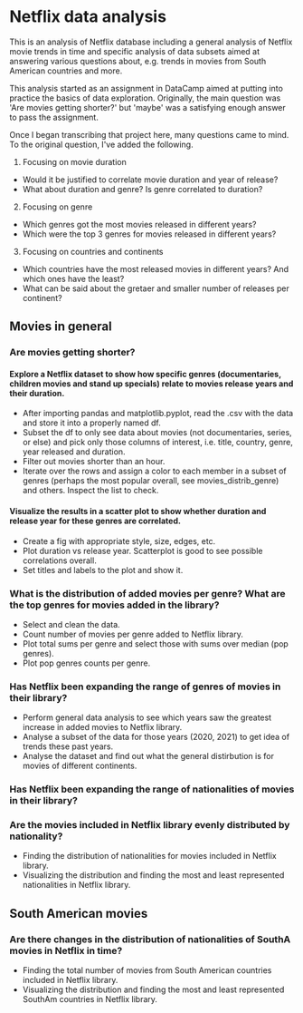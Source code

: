 # Netflix data analysis
This is an analysis of Netflix database including a general analysis of Netflix movie trends in time and specific analysis of data subsets aimed at answering various questions about, e.g. trends in movies from South American countries and more.

This analysis started as an assignment in DataCamp aimed at putting into practice the basics of data exploration. Originally, the main question was 'Are movies getting shorter?' but 'maybe' was a satisfying enough answer to pass the assignment. 

Once I began transcribing that project here, many questions came to mind. To the original question, I've added the following.
1. Focusing on movie duration
- Would it be justified to correlate movie duration and year of release? 
- What about duration and genre? Is genre correlated to duration?
2. Focusing on genre
- Which genres got the most movies released in different years?
- Which were the top 3 genres for movies released in different years?
3. Focusing on countries and continents
- Which countries have the most released movies in different years? And which ones have the least?
- What can be said about the gretaer and smaller number of releases per continent?

## Movies in general

### Are movies getting shorter? 
#### Explore a Netflix dataset to show how specific genres (documentaries, children movies and stand up specials) relate to movies release years and their duration. 
- After importing pandas and matplotlib.pyplot, read the .csv with the data and store it into a properly named df.
- Subset the df to only see data about movies (not documentaries, series, or else) and pick only those columns of interest, i.e. title, country, genre, year released and duration.
- Filter out movies shorter than an hour.
- Iterate over the rows and assign a color to each member in a subset of genres (perhaps the most popular overall, see movies_distrib_genre) and others. Inspect the list to check.
#### Visualize the results in a scatter plot to show whether duration and release year for these genres are correlated.
- Create a fig with appropriate style, size, edges, etc.
- Plot duration vs release year. Scatterplot is good to see possible correlations overall.
- Set titles and labels to the plot and show it.
  
### What is the distribution of added movies per genre? What are the top genres for movies added in the library?
- Select and clean the data.
- Count number of movies per genre added to Netflix library.
- Plot total sums per genre and select those with sums over median (pop genres).
- Plot pop genres counts per genre.

### Has Netflix been expanding the range of genres of movies in their library?

- Perform general data analysis to see which years saw the greatest increase in added movies to Netflix library.
- Analyse a subset of the data for those years (2020, 2021) to get idea of trends these past years.
- Analyse the dataset and find out what the general distirbution is for movies of different continents.

### Has Netflix been expanding the range of nationalities of movies in their library?

### Are the movies included in Netflix library evenly distributed by nationality?
- Finding the distribution of nationalities for movies included in Netflix library.
- Visualizing the distribution and finding the most and least represented nationalities in Netflix library.

## South American movies
### Are there changes in the distribution of nationalities of SouthA movies in Netflix in time?
- Finding the total number of movies from South American countries included in Netflix library.
- Visualizing the distribution and finding the most and least represented SouthAm countries in Netflix library.


